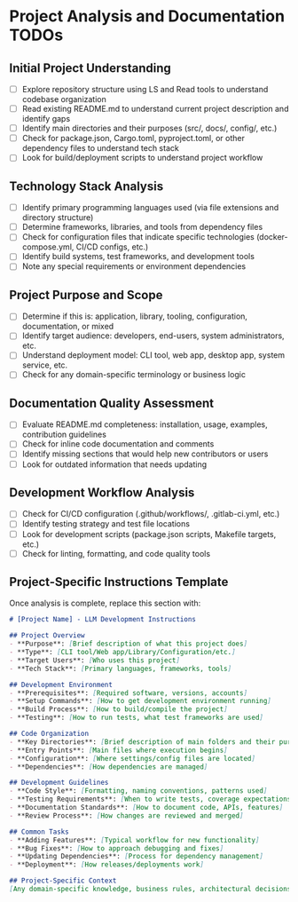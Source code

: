 # Project Analysis and Documentation TODOs

## Initial Project Understanding
- [ ] Explore repository structure using LS and Read tools to understand codebase organization
- [ ] Read existing README.md to understand current project description and identify gaps
- [ ] Identify main directories and their purposes (src/, docs/, config/, etc.)
- [ ] Check for package.json, Cargo.toml, pyproject.toml, or other dependency files to understand tech stack
- [ ] Look for build/deployment scripts to understand project workflow

## Technology Stack Analysis
- [ ] Identify primary programming languages used (via file extensions and directory structure)
- [ ] Determine frameworks, libraries, and tools from dependency files
- [ ] Check for configuration files that indicate specific technologies (docker-compose.yml, CI/CD configs, etc.)
- [ ] Identify build systems, test frameworks, and development tools
- [ ] Note any special requirements or environment dependencies

## Project Purpose and Scope
- [ ] Determine if this is: application, library, tooling, configuration, documentation, or mixed
- [ ] Identify target audience: developers, end-users, system administrators, etc.
- [ ] Understand deployment model: CLI tool, web app, desktop app, system service, etc.
- [ ] Check for any domain-specific terminology or business logic

## Documentation Quality Assessment
- [ ] Evaluate README.md completeness: installation, usage, examples, contribution guidelines
- [ ] Check for inline code documentation and comments
- [ ] Identify missing sections that would help new contributors or users
- [ ] Look for outdated information that needs updating

## Development Workflow Analysis
- [ ] Check for CI/CD configuration (.github/workflows/, .gitlab-ci.yml, etc.)
- [ ] Identify testing strategy and test file locations
- [ ] Look for development scripts (package.json scripts, Makefile targets, etc.)
- [ ] Check for linting, formatting, and code quality tools

## Project-Specific Instructions Template
Once analysis is complete, replace this section with:

```markdown
# [Project Name] - LLM Development Instructions

## Project Overview
- **Purpose**: [Brief description of what this project does]
- **Type**: [CLI tool/Web app/Library/Configuration/etc.]
- **Target Users**: [Who uses this project]
- **Tech Stack**: [Primary languages, frameworks, tools]

## Development Environment
- **Prerequisites**: [Required software, versions, accounts]
- **Setup Commands**: [How to get development environment running]
- **Build Process**: [How to build/compile the project]
- **Testing**: [How to run tests, what test frameworks are used]

## Code Organization
- **Key Directories**: [Brief description of main folders and their purposes]
- **Entry Points**: [Main files where execution begins]
- **Configuration**: [Where settings/config files are located]
- **Dependencies**: [How dependencies are managed]

## Development Guidelines
- **Code Style**: [Formatting, naming conventions, patterns used]
- **Testing Requirements**: [When to write tests, coverage expectations]
- **Documentation Standards**: [How to document code, APIs, features]
- **Review Process**: [How changes are reviewed and merged]

## Common Tasks
- **Adding Features**: [Typical workflow for new functionality]
- **Bug Fixes**: [How to approach debugging and fixes]
- **Updating Dependencies**: [Process for dependency management]
- **Deployment**: [How releases/deployments work]

## Project-Specific Context
[Any domain-specific knowledge, business rules, architectural decisions, or special considerations that would help an AI assistant work effectively on this codebase]
```